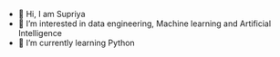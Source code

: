 - 👋 Hi, I am Supriya
- 👀 I’m interested in data engineering, Machine learning and Artificial Intelligence
- 🌱 I’m currently learning Python

<!---
SupPu96/SupPu96 is a ✨ special ✨ repository because its `README.md` (this file) appears on your GitHub profile.
You can click the Preview link to take a look at your changes.
--->
